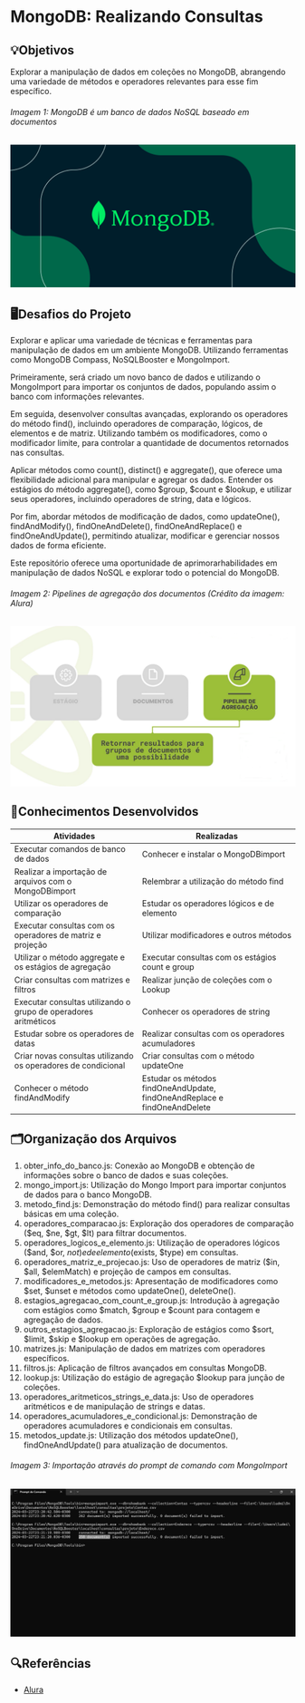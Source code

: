 # MongoDB: Realizando Consultas

## 💡Objetivos
Explorar a manipulação de dados em coleções no MongoDB, abrangendo uma variedade de métodos e operadores relevantes para esse fim específico.

###### Imagem 1: MongoDB é um banco de dados NoSQL baseado em documentos
<img src="/img/mongodb.png">


## 🖥️Desafios do Projeto
Explorar e aplicar uma variedade de técnicas e ferramentas para manipulação de dados em um ambiente MongoDB. Utilizando ferramentas como MongoDB Compass, NoSQLBooster e MongoImport.

Primeiramente, será criado um novo banco de dados e utilizando o MongoImport para importar os conjuntos de dados, populando assim o banco com informações relevantes.

Em seguida, desenvolver consultas avançadas, explorando os operadores do método find(), incluindo operadores de comparação, lógicos, de elementos e de matriz. Utilizando também os modificadores, como o modificador limite, para controlar a quantidade de documentos retornados nas consultas.

Aplicar métodos como count(), distinct() e aggregate(), que oferece uma flexibilidade adicional para manipular e agregar os dados. Entender os estágios do método aggregate(), como $group, $count e $lookup, e utilizar seus operadores, incluindo operadores de string, data e lógicos.

Por fim, abordar métodos de modificação de dados, como updateOne(), findAndModify(), findOneAndDelete(), findOneAndReplace() e findOneAndUpdate(), permitindo atualizar, modificar e gerenciar nossos dados de forma eficiente.

Este repositório oferece uma oportunidade de aprimorarhabilidades em manipulação de dados NoSQL e explorar todo o potencial do MongoDB.

###### Imagem 2: Pipelines de agregação dos documentos (Crédito da imagem: Alura)
<img src="/img/pipeline-de-agregacao.png">


## 📄Conhecimentos Desenvolvidos
|Atividades|Realizadas |
|----------|-----------|
| Executar comandos de banco de dados | Conhecer e instalar o MongoDBimport |
| Realizar a importação de arquivos com o MongoDBimport | Relembrar a utilização do método find |
| Utilizar os operadores de comparação | Estudar os operadores lógicos e de elemento |
| Executar consultas com os operadores de matriz e projeção | Utilizar modificadores e outros métodos |
| Utilizar o método aggregate e os estágios de agregação | Executar consultas com os estágios count e group |
| Criar consultas com matrizes e filtros | Realizar junção de coleções com o Lookup |
| Executar consultas utilizando o grupo de operadores aritméticos | Conhecer os operadores de string |
| Estudar sobre os operadores de datas | Realizar consultas com os operadores acumuladores |
| Criar novas consultas utilizando os operadores de condicional | Criar consultas com o método updateOne |
| Conhecer o método findAndModify | Estudar os métodos findOneAndUpdate, findOneAndReplace e findOneAndDelete |

##  🗂️Organização dos Arquivos

1. obter_info_do_banco.js: Conexão ao MongoDB e obtenção de informações sobre o banco de dados e suas coleções.
2. mongo_import.js: Utilização do Mongo Import para importar conjuntos de dados para o banco MongoDB.
3. metodo_find.js: Demonstração do método find() para realizar consultas básicas em uma coleção.
4. operadores_comparacao.js: Exploração dos operadores de comparação ($eq, $ne, $gt, $lt) para filtrar documentos.
5. operadores_logicos_e_elemento.js: Utilização de operadores lógicos ($and, $or, $not) e de elemento ($exists, $type) em consultas.
6. operadores_matriz_e_projecao.js: Uso de operadores de matriz ($in, $all, $elemMatch) e projeção de campos em consultas.
7. modificadores_e_metodos.js: Apresentação de modificadores como $set, $unset e métodos como updateOne(), deleteOne().
8. estagios_agregacao_com_count_e_group.js: Introdução à agregação com estágios como $match, $group e $count para contagem e agregação de dados.
9. outros_estagios_agregacao.js: Exploração de estágios como $sort, $limit, $skip e $lookup em operações de agregação.
10. matrizes.js: Manipulação de dados em matrizes com operadores específicos.
11. filtros.js: Aplicação de filtros avançados em consultas MongoDB.
12. lookup.js: Utilização do estágio de agregação $lookup para junção de coleções.
13. operadores_aritmeticos_strings_e_data.js: Uso de operadores aritméticos e de manipulação de strings e datas.
14. operadores_acumuladores_e_condicional.js: Demonstração de operadores acumuladores e condicionais em consultas.
15. metodos_update.js: Utilização dos métodos updateOne(), findOneAndUpdate() para atualização de documentos.

###### Imagem 3: Importação através do *prompt* de comando com MongoImport
<img src="/img/linha-de-comando-mongoimport.png">

## 🔍Referências
- [Alura](https://www.alura.com.br/)